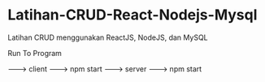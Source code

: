 # Latihan-CRUD-React-Nodejs-Mysql
Latihan CRUD menggunakan ReactJS, NodeJS, dan MySQL

Run To Program

---> client ---> npm start
---> server ---> npm start
